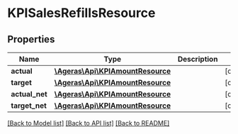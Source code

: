 # KPISalesRefillsResource

## Properties
Name | Type | Description | Notes
------------ | ------------- | ------------- | -------------
**actual** | [**\Ageras\Api\KPIAmountResource**](KPIAmountResource.md) |  | [optional] 
**target** | [**\Ageras\Api\KPIAmountResource**](KPIAmountResource.md) |  | [optional] 
**actual_net** | [**\Ageras\Api\KPIAmountResource**](KPIAmountResource.md) |  | [optional] 
**target_net** | [**\Ageras\Api\KPIAmountResource**](KPIAmountResource.md) |  | [optional] 

[[Back to Model list]](../README.md#documentation-for-models) [[Back to API list]](../README.md#documentation-for-api-endpoints) [[Back to README]](../README.md)


